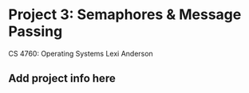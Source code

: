 # Project 3: Semaphores & Message Passing

CS 4760: Operating Systems
Lexi Anderson


## Add project info here

